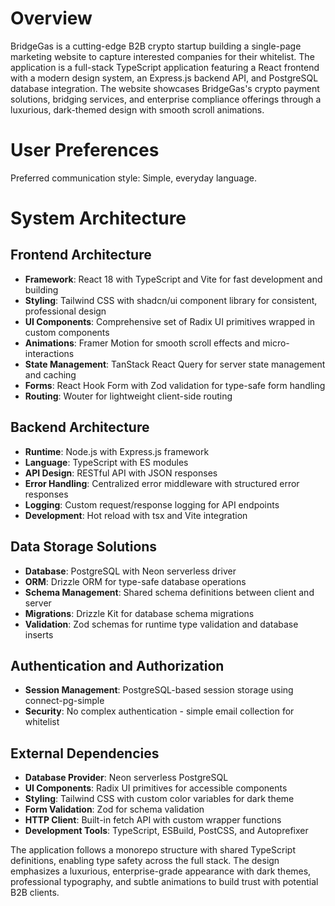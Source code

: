 # Overview

BridgeGas is a cutting-edge B2B crypto startup building a single-page marketing website to capture interested companies for their whitelist. The application is a full-stack TypeScript application featuring a React frontend with a modern design system, an Express.js backend API, and PostgreSQL database integration. The website showcases BridgeGas's crypto payment solutions, bridging services, and enterprise compliance offerings through a luxurious, dark-themed design with smooth scroll animations.

# User Preferences

Preferred communication style: Simple, everyday language.

# System Architecture

## Frontend Architecture
- **Framework**: React 18 with TypeScript and Vite for fast development and building
- **Styling**: Tailwind CSS with shadcn/ui component library for consistent, professional design
- **UI Components**: Comprehensive set of Radix UI primitives wrapped in custom components
- **Animations**: Framer Motion for smooth scroll effects and micro-interactions
- **State Management**: TanStack React Query for server state management and caching
- **Forms**: React Hook Form with Zod validation for type-safe form handling
- **Routing**: Wouter for lightweight client-side routing

## Backend Architecture
- **Runtime**: Node.js with Express.js framework
- **Language**: TypeScript with ES modules
- **API Design**: RESTful API with JSON responses
- **Error Handling**: Centralized error middleware with structured error responses
- **Logging**: Custom request/response logging for API endpoints
- **Development**: Hot reload with tsx and Vite integration

## Data Storage Solutions
- **Database**: PostgreSQL with Neon serverless driver
- **ORM**: Drizzle ORM for type-safe database operations
- **Schema Management**: Shared schema definitions between client and server
- **Migrations**: Drizzle Kit for database schema migrations
- **Validation**: Zod schemas for runtime type validation and database inserts

## Authentication and Authorization
- **Session Management**: PostgreSQL-based session storage using connect-pg-simple
- **Security**: No complex authentication - simple email collection for whitelist

## External Dependencies
- **Database Provider**: Neon serverless PostgreSQL
- **UI Components**: Radix UI primitives for accessible components
- **Styling**: Tailwind CSS with custom color variables for dark theme
- **Form Validation**: Zod for schema validation
- **HTTP Client**: Built-in fetch API with custom wrapper functions
- **Development Tools**: TypeScript, ESBuild, PostCSS, and Autoprefixer

The application follows a monorepo structure with shared TypeScript definitions, enabling type safety across the full stack. The design emphasizes a luxurious, enterprise-grade appearance with dark themes, professional typography, and subtle animations to build trust with potential B2B clients.